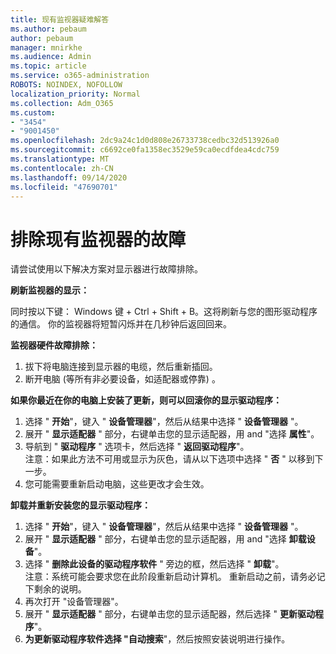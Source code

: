 ```yaml
---
title: 现有监视器疑难解答
ms.author: pebaum
author: pebaum
manager: mnirkhe
ms.audience: Admin
ms.topic: article
ms.service: o365-administration
ROBOTS: NOINDEX, NOFOLLOW
localization_priority: Normal
ms.collection: Adm_O365
ms.custom:
- "3454"
- "9001450"
ms.openlocfilehash: 2dc9a24c1d0d808e26733738cedbc32d513926a0
ms.sourcegitcommit: c6692ce0fa1358ec3529e59ca0ecdfdea4cdc759
ms.translationtype: MT
ms.contentlocale: zh-CN
ms.lasthandoff: 09/14/2020
ms.locfileid: "47690701"
---
```

# <a name="troubleshoot-an-existing-monitor"></a>排除现有监视器的故障

请尝试使用以下解决方案对显示器进行故障排除。 

**刷新监视器的显示：**

同时按以下键： Windows 键 + Ctrl + Shift + B。这将刷新与您的图形驱动程序的通信。 你的监视器将短暂闪烁并在几秒钟后返回回来。

**监视器硬件故障排除：**

1. 拔下将电脑连接到显示器的电缆，然后重新插回。
2. 断开电脑 (等所有非必要设备，如适配器或停靠) 。

**如果你最近在你的电脑上安装了更新，则可以回滚你的显示驱动程序：**

1. 选择 " **开始**"，键入 " **设备管理器**"，然后从结果中选择 " **设备管理器** "。
2. 展开 " **显示适配器** " 部分，右键单击您的显示适配器，用 and "选择 **属性**"。
3. 导航到 " **驱动程序** " 选项卡，然后选择 " **返回驱动程序**"。 <br>
注意：如果此方法不可用或显示为灰色，请从以下选项中选择 " **否** " 以移到下一步。
4. 您可能需要重新启动电脑，这些更改才会生效。

**卸载并重新安装您的显示驱动程序：**

1. 选择 " **开始**"，键入 " **设备管理器**"，然后从结果中选择 " **设备管理器** "。
2. 展开 " **显示适配器** " 部分，右键单击您的显示适配器，用 and "选择 **卸载设备**"。 
3. 选择 " **删除此设备的驱动程序软件** " 旁边的框，然后选择 " **卸载**"。<br>
注意：系统可能会要求您在此阶段重新启动计算机。 重新启动之前，请务必记下剩余的说明。
4. 再次打开 "设备管理器"。
5. 展开 " **显示适配器** " 部分，右键单击您的显示适配器，然后选择 " **更新驱动程序**"。
6. **为更新驱动程序软件选择 "自动搜索**"，然后按照安装说明进行操作。